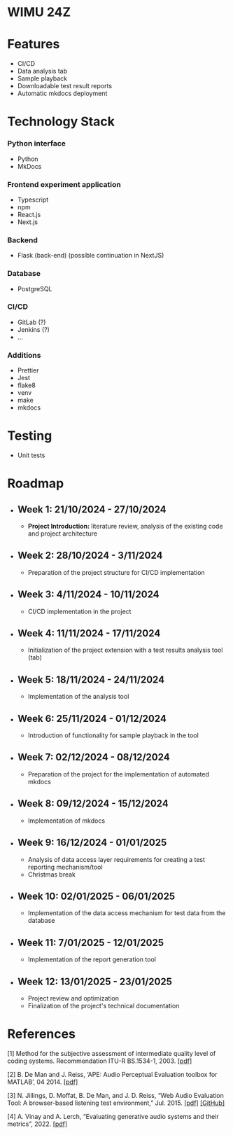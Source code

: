 # WIMU 24Z

# Features

* CI/CD
* Data analysis tab
* Sample playback
* Downloadable test result reports
* Automatic mkdocs deployment

# Technology Stack

### Python interface

* Python
* MkDocs

### Frontend experiment application

* Typescript
* npm
* React.js
* Next.js

### Backend

* Flask (back-end) (possible continuation in NextJS)

### Database

* PostgreSQL

### CI/CD

* GitLab (?)
* Jenkins (?)
* ...

### Additions

* Prettier
* Jest
* flake8
* venv
* make
* mkdocs

# Testing

* Unit tests

# Roadmap

* ## Week 1: 21/10/2024 - 27/10/2024

  * **Project Introduction:** literature review, analysis of the existing code and project architecture

* ## Week 2: 28/10/2024 - 3/11/2024
  
  * Preparation of the project structure for CI/CD implementation
  
* ## Week 3: 4/11/2024 - 10/11/2024

  * CI/CD implementation in the project

* ## Week 4: 11/11/2024 - 17/11/2024

  * Initialization of the project extension with a test results analysis tool (tab)

* ## Week 5: 18/11/2024 - 24/11/2024

  * Implementation of the analysis tool

* ## Week 6: 25/11/2024 - 01/12/2024

  * Introduction of functionality for sample playback in the tool

* ## Week 7: 02/12/2024 - 08/12/2024

  * Preparation of the project for the implementation of automated mkdocs

* ## Week 8: 09/12/2024 - 15/12/2024

  * Implementation of mkdocs

* ## Week 9: 16/12/2024 - 01/01/2025

  * Analysis of data access layer requirements for creating a test reporting mechanism/tool
  * Christmas break

* ## Week 10: 02/01/2025 - 06/01/2025

  * Implementation of the data access mechanism for test data from the database

* ## Week 11: 7/01/2025 - 12/01/2025

  * Implementation of the report generation tool

* ## Week 12: 13/01/2025 - 23/01/2025

  * Project review and optimization
  * Finalization of the project's technical documentation

# References

[1] Method for the subjective assessment of intermediate quality level of coding systems. Recommendation ITU-R BS.1534-1, 2003. [[pdf]](https://www.itu.int/dms_pubrec/itu-r/rec/bs/R-REC-BS.1534-1-200301-S!!PDF-E.pdf)

[2] B. De Man and J. Reiss, ‘APE: Audio Perceptual Evaluation toolbox for MATLAB’, 04 2014.
[[pdf]](https://www.researchgate.net/publication/273574027_APE_Audio_Perceptual_Evaluation_toolbox_for_MATLAB)

[3] N. Jillings, D. Moffat, B. De Man, and J. D. Reiss, “Web Audio Evaluation Tool: A browser-based listening test environment,” Jul. 2015. [[pdf]](https://www.researchgate.net/publication/282328219_Web_Audio_Evaluation_Tool_A_Browser-Based_Listening_Test_Environment) [[GitHub]](https://github.com/BrechtDeMan/WebAudioEvaluationTool)

[4] A. Vinay and A. Lerch, “Evaluating generative audio systems and their metrics”, 2022. [[pdf]](https://arxiv.org/pdf/2209.00130.pdf)
